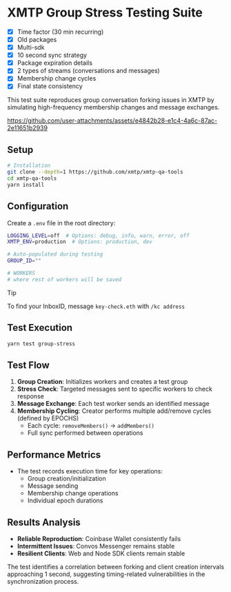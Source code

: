 # XMTP Group Stress Testing Suite

- [x] Time factor (30 min recurring)
- [x] Old packages
- [x] Multi-sdk
- [x] 10 second sync strategy
- [x] Package expiration details
- [x] 2 types of streams (conversations and messages)
- [x] Membership change cycles
- [x] Final state consistency

This test suite reproduces group conversation forking issues in XMTP by simulating high-frequency membership changes and message exchanges.

https://github.com/user-attachments/assets/e4842b28-e1c4-4a6c-87ac-2e11651b2939

## Setup

```bash
# Installation
git clone --depth=1 https://github.com/xmtp/xmtp-qa-tools
cd xmtp-qa-tools
yarn install
```

## Configuration

Create a `.env` file in the root directory:

```bash
LOGGING_LEVEL=off  # Options: debug, info, warn, error, off
XMTP_ENV=production  # Options: production, dev

# Auto-populated during testing
GROUP_ID=""

# WORKERS
# where rest of workers will be saved
```

> [!TIP]
> To find your InboxID, message `key-check.eth` with `/kc address`

## Test Execution

```bash
yarn test group-stress
```

## Test Flow

1. **Group Creation**: Initializes workers and creates a test group
2. **Stress Check**: Targeted messages sent to specific workers to check response
3. **Message Exchange**: Each test worker sends an identified message
4. **Membership Cycling**: Creator performs multiple add/remove cycles (defined by EPOCHS)
   - Each cycle: `removeMembers()` → `addMembers()`
   - Full sync performed between operations

## Performance Metrics

- The test records execution time for key operations:
  - Group creation/initialization
  - Message sending
  - Membership change operations
  - Individual epoch durations

## Results Analysis

- **Reliable Reproduction**: Coinbase Wallet consistently fails
- **Intermittent Issues**: Convos Messenger remains stable
- **Resilient Clients**: Web and Node SDK clients remain stable

The test identifies a correlation between forking and client creation intervals approaching 1 second, suggesting timing-related vulnerabilities in the synchronization process.
